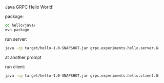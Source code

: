 Java GRPC Hello World!

package:
```sh
cd hello/java/
mvn package
```

run server:
```sh
java -cp target/hello-1.0-SNAPSHOT.jar grpc.experiments.hello.server.GrpcServer
```

at another prompt

run client:
```sh
java -cp target/hello-1.0-SNAPSHOT.jar grpc.experiments.hello.client.GrpcClient
```